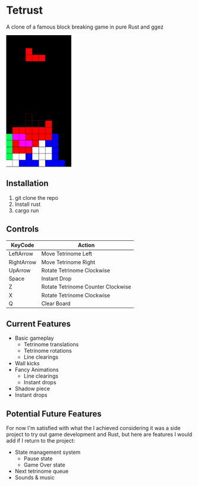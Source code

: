 # Tetrust

A clone of a famous block breaking game in pure Rust and ggez

<img src="assets/preview.gif" alt="preview" width="175"/>

## Installation

1. git clone the repo
2. Install rust
3. cargo run

## Controls

|KeyCode|Action|
|-|-|
|LeftArrow|Move Tetrinome Left|
|RightArrow|Move Tetrinome Right|
|UpArrow|Rotate Tetrinome Clockwise|
|Space|Instant Drop|
|Z|Rotate Tetrinome Counter Clockwise|
|X|Rotate Tetrinome Clockwise|
|Q|Clear Board|

## Current Features

* Basic gameplay
  * Tetrinome translations
  * Tetrinome rotations
  * Line clearings
* Wall kicks
* Fancy Animations
  * Line clearings
  * Instant drops
* Shadow piece
* Instant drops

## Potential Future Features

For now I'm satisfied with what the I achieved considering it was a side project to try out game development and Rust, but here are features I would add if I return to the project:

* State management system
  * Pause state
  * Game Over state
* Next tetrinome queue
* Sounds & music
